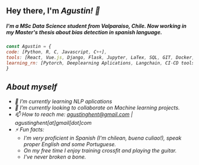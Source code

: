 

## Hey there, I'm <em>Agustin<em>! 👋
##### I'm a MSc Data Science student from Valparaiso, Chile. Now working in my Master's thesis about bias detection in spanish language.

```js
const Agustin = {
code: [Python, R, C, Javascript, C++],
tools: [React, Vue.js, Django, Flask, Jupyter, LaTex, SQL, GIT, Docker, tensorflow],
learning_rn: [Pytorch, Deeplearning Aplications, Langchain, CI-CD tools]
}
```



## About myself 
 
- 🌱 I’m currently learning NLP aplications
- 👯 I’m currently looking to collaborate on Machine learning projects.
- 📫 How to reach me: agustinghent@gmail.com | agustinghent[at]gmail[dot]com
- ⚡ Fun facts:
    * I'm very proficient in Spanish (I'm chilean, <em>buena culiao!<em>), speak proper English and some Portuguese.
    * On my free time I enjoy training crossfit and playing the guitar.
    * I've never broken a bone.



    


<!--
**agustinesoto/agustinesoto** is a ✨ _special_ ✨ repository because its `README.md` (this file) appears on your GitHub profile.

Here are some ideas to get you started:

- 🔭 I’m currently working on ...
- 🌱 I’m currently learning ...
- 👯 I’m looking to collaborate on ...
- 🤔 I’m looking for help with ...
- 💬 Ask me about ...
- 📫 How to reach me: ...
- 😄 Pronouns: ...
- ⚡ Fun fact: ...
-->
